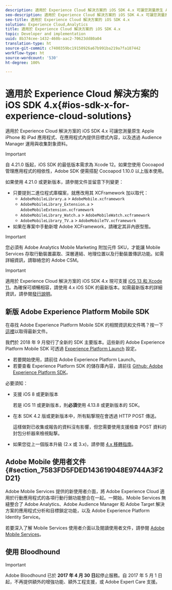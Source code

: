 ```yaml
---
description: 適用於 Experience Cloud 解決方案的 iOS SDK 4.x 可讓您測量原生 Apple iPhone 和 iPad 應用程式、在應用程式內提供目標式內容，以及透過 Audience Manager 運用與收集對象資料。
seo-description: 適用於 Experience Cloud 解決方案的 iOS SDK 4.x 可讓您測量原生 Apple iPhone 和 iPad 應用程式、在應用程式內提供目標式內容，以及透過 Audience Manager 運用與收集對象資料。
seo-title: 適用於 Experience Cloud 解決方案的 iOS SDK 4.x
solution: Experience Cloud,Analytics
title: 適用於 Experience Cloud 解決方案的 iOS SDK 4.x
topic: Developer and implementation
uuid: 8b374cee-1432-460b-aac2-70623dd80a04
translation-type: ht
source-git-commit: c7400359bc19150926a67b991ba219a7fa187442
workflow-type: ht
source-wordcount: '530'
ht-degree: 100%

---
```



# 適用於 Experience Cloud 解決方案的 iOS SDK 4.x{#ios-sdk-x-for-experience-cloud-solutions}

適用於 Experience Cloud 解決方案的 iOS SDK 4.x 可讓您測量原生 Apple iPhone 和 iPad 應用程式、在應用程式內提供目標式內容，以及透過 Audience Manager 運用與收集對象資料。

>[!IMPORTANT]
>
>自 4.21.0 版起，iOS SDK 的最低版本需求為 Xcode 12。如果您使用 Cocoapod 管理應用程式的相依性，Adobe SDK 便需搭配 Cocoapod 1.10.0 以上版本使用。

如果使用 4.21.0 或更新版本，請參閱文件並留意下列變更：

* 只要提到二進位程式庫檔案，就應改用其 XCFramework 加以取代：
   * `AdobeMobileLibrary.a` > `AdobeMobile.xcframework`
   * `AdobeMobileLibrary_Extension.a` > `AdobeMobileExtension.xcframework`
   * `AdobeMobileLibrary_Watch.a` > `AdobeMobileWatch.xcframework`
   * `AdobeMobileLibrary_TV.a` > `AdobeMobileTV.xcframework`
* 如果在專案中手動新增 Adobe XCFramework，請確定其非內嵌型態。

>[!IMPORTANT]
>
>您必須有 Adobe Analytics Mobile Marketing 附加元件 SKU，才能讓 Mobile Services 存取行動裝置贏取、深層連結、地理位置以及行動裝置傳訊功能。如需詳細資訊，請聯絡您的 Adobe CSM。

>[!IMPORTANT]
>
>適用於 Experience Cloud 解決方案的 iOS SDK 4.x 現可支援 [iOS 13 和 Xcode 11](https://developer.apple.com/ios/)。為確保可順暢相容，請使用 4.x iOS SDK 的最新版本。如需最新版本的詳細資訊，請參閱[發行說明](/help/ios/rel-notes.md)。

## 新版 Adobe Experience Platform Mobile SDK

在尋找 Adobe Experience Platform Mobile SDK 的相關資訊和文件嗎？按一下[這裡](https://aep-sdks.gitbook.io/docs/)以取得最新文件。

我們於 2018 年 9 月發行了全新的 SDK 主要版本。這些新的 Adobe Experience Platform Mobile SDK 可透過 [Experience Platform Launch](https://www.adobe.com/tw/experience-platform/launch.html) 設定。

* 若要開始使用，請前往 Adobe Experience Platform Launch。
* 若要查看 Experience Platform SDK 的儲存庫內容，請前往 [Github: Adobe Experience Platform SDK](https://github.com/Adobe-Marketing-Cloud/acp-sdks)。

必要須知：

* 支援 iOS 8 或更新版本

   若是 iOS 11 或更新版本，則&#x200B;**必須**&#x200B;使用 4.13.8 或更新版本的 SDK。

* 在本 SDK 4.2 版或更新版本中，所有點撃現在會透過 HTTP POST 傳送。

   這樣做對已收集或報告的資料沒有影響，但您需要使用支援檢查 POST 資料的封包分析器來檢視點撃。

* 如果您從上一個版本升級 (2.x 或 3.x)，請參閱 [4.x 移轉指南](/help/ios/getting-started/migration-v3.md)。

## Adobe Mobile 使用者文件 {#section_7583FD5FDED143619048E9744A3F2D21}

Adobe Mobile Services 提供的新使用者介面，將 Adobe Experience Cloud 適用於行動應用程式的各項行動行銷功能整合在一起。一開始，Mobile Services 無縫整合了 Adobe Analytics、Adobe Audience Manager 和 Adobe Target 解決方案的應用程式分析和目標鎖定功能，以及 Adobe Experience Platform Identity Service。

若要深入了解 Mobile Services 使用者介面以及閱讀使用者文件，請參閱 [Adobe Mobile Services](/help/using/home.md)。

## 使用 Bloodhound

>[!IMPORTANT]
>
>Adobe Bloodhound 已於 **2017 年 4 月 30 日**&#x200B;起停止服務。自 2017 年 5 月 1 日起，不再提供額外的增強功能、額外工程支援，或 Adobe Expert Care 支援。
